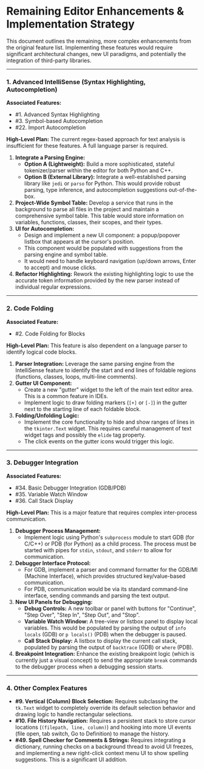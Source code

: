 # Remaining Editor Enhancements & Implementation Strategy

This document outlines the remaining, more complex enhancements from the original feature list. Implementing these features would require significant architectural changes, new UI paradigms, and potentially the integration of third-party libraries.

---

### 1. Advanced IntelliSense (Syntax Highlighting, Autocompletion)

**Associated Features:**
- #1. Advanced Syntax Highlighting
- #3. Symbol-based Autocompletion
- #22. Import Autocompletion

**High-Level Plan:**
The current regex-based approach for text analysis is insufficient for these features. A full language parser is required.

1.  **Integrate a Parsing Engine:**
    -   **Option A (Lightweight):** Build a more sophisticated, stateful tokenizer/parser within the editor for both Python and C++.
    -   **Option B (External Library):** Integrate a well-established parsing library like `jedi` or `parso` for Python. This would provide robust parsing, type inference, and autocompletion suggestions out-of-the-box.
2.  **Project-Wide Symbol Table:** Develop a service that runs in the background to parse all files in the project and maintain a comprehensive symbol table. This table would store information on variables, functions, classes, their scopes, and their types.
3.  **UI for Autocompletion:**
    -   Design and implement a new UI component: a popup/popover listbox that appears at the cursor's position.
    -   This component would be populated with suggestions from the parsing engine and symbol table.
    -   It would need to handle keyboard navigation (up/down arrows, Enter to accept) and mouse clicks.
4.  **Refactor Highlighting:** Rework the existing highlighting logic to use the accurate token information provided by the new parser instead of individual regular expressions.

---

### 2. Code Folding

**Associated Feature:**
- #2. Code Folding for Blocks

**High-Level Plan:**
This feature is also dependent on a language parser to identify logical code blocks.

1.  **Parser Integration:** Leverage the same parsing engine from the IntelliSense feature to identify the start and end lines of foldable regions (functions, classes, loops, multi-line comments).
2.  **Gutter UI Component:**
    -   Create a new "gutter" widget to the left of the main text editor area. This is a common feature in IDEs.
    -   Implement logic to draw folding markers (`[+]` or `[-]`) in the gutter next to the starting line of each foldable block.
3.  **Folding/Unfolding Logic:**
    -   Implement the core functionality to hide and show ranges of lines in the `tkinter.Text` widget. This requires careful management of text widget tags and possibly the `elide` tag property.
    -   The click events on the gutter icons would trigger this logic.

---

### 3. Debugger Integration

**Associated Features:**
- #34. Basic Debugger Integration (GDB/PDB)
- #35. Variable Watch Window
- #36. Call Stack Display

**High-Level Plan:**
This is a major feature that requires complex inter-process communication.

1.  **Debugger Process Management:**
    -   Implement logic using Python's `subprocess` module to start GDB (for C/C++) or PDB (for Python) as a child process. The process must be started with pipes for `stdin`, `stdout`, and `stderr` to allow for communication.
2.  **Debugger Interface Protocol:**
    -   For GDB, implement a parser and command formatter for the GDB/MI (Machine Interface), which provides structured key/value-based communication.
    -   For PDB, communication would be via its standard command-line interface, sending commands and parsing the text output.
3.  **New UI Panels for Debugging:**
    -   **Debug Controls:** A new toolbar or panel with buttons for "Continue", "Step Over", "Step In", "Step Out", and "Stop".
    -   **Variable Watch Window:** A tree-view or listbox panel to display local variables. This would be populated by parsing the output of `info locals` (GDB) or `p locals()` (PDB) when the debugger is paused.
    -   **Call Stack Display:** A listbox to display the current call stack, populated by parsing the output of `backtrace` (GDB) or `where` (PDB).
4.  **Breakpoint Integration:** Enhance the existing breakpoint logic (which is currently just a visual concept) to send the appropriate `break` commands to the debugger process when a debugging session starts.

---

### 4. Other Complex Features

-   **#9. Vertical (Column) Block Selection:** Requires subclassing the `tk.Text` widget to completely override its default selection behavior and drawing logic to handle rectangular selections.
-   **#10. File History Navigation:** Requires a persistent stack to store cursor locations (`(filepath, line, column)`) and hooking into more UI events (file open, tab switch, Go to Definition) to manage the history.
-   **#49. Spell Checker for Comments & Strings:** Requires integrating a dictionary, running checks on a background thread to avoid UI freezes, and implementing a new right-click context menu UI to show spelling suggestions. This is a significant UI addition.
